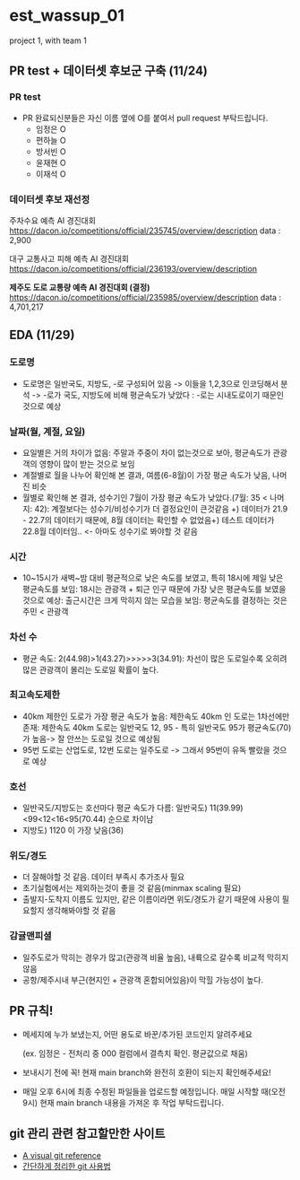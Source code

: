 # est_wassup_01
project 1, with team 1


## PR test + 데이터셋 후보군 구축 (11/24)
### PR test
- PR 완료되신분들은 자신 이름 옆에 O를 붙여서 pull request 부탁드립니다.
  - 임정은 O
  - 편하늘 O
  - 방서빈 O
  - 윤재현 O
  - 이재석 O

### 데이터셋 후보 재선정

주차수요 예측 AI 경진대회
https://dacon.io/competitions/official/235745/overview/description
data : 2,900

대구 교통사고 피해 예측 AI 경진대회
https://dacon.io/competitions/official/236193/overview/description


**제주도 도로 교통량 예측 AI 경진대회 (결정)**
https://dacon.io/competitions/official/235985/overview/description
data : 4,701,217

## EDA (11/29)
### 도로명
- 도로명은 일반국도, 지방도, -로 구성되어 있음 -> 이들을 1,2,3으로 인코딩해서 분석
  -> -로가 국도, 지방도에 비해 평균속도가 낮았다 : -로는 시내도로이기 때문인 것으로 예상

### 날짜(월, 계절, 요일)
- 요일별은 거의 차이가 없음: 주말과 주중이 차이 없는것으로 보아, 평균속도가 관광객의 영향이 많이 받는 것으로 보임
- 계절별로 월을 나누어 확인해 본 결과, 여름(6-8월)이 가장 평균 속도가 낮음, 나머진 비슷
- 월별로 확인해 본 결과, 성수기인 7월이 가장 평균 속도가 낮았다.(7월: 35 < 나머지: 42): 계절보다는 성수기/비성수기가 더 결정요인이 큰것같음
  +) 데이터가 21.9 - 22.7의 데이터기 때문에, 8월 데이터는 확인할 수 없었음+) 테스트 데이터가 22.8월 데이터임.. <- 아마도 성수기로 봐야할 것 같음

### 시간
- 10~15시가 새벽~밤 대비 평균적으로 낮은 속도를 보였고, 특히 18시에 제일 낮은 평균속도를 보임: 18시는 관광객 + 퇴근 인구 때문에 가장 낮은 평균속도를 보였을 것으로 예상: 출근시간은 크게 막히지 않는 모습을 보임: 평균속도를 결정하는 것은 주민 < 관광객

### 차선 수
- 평균 속도: 2(44.98)>1(43.27)>>>>>3(34.91): 차선이 많은 도로일수록 오히려 많은 관광객이 몰리는 도로일 확률이 높다.

### 최고속도제한
- 40km 제한인 도로가 가장 평균 속도가 높음: 제한속도 40km 인 도로는 1차선에만 존재: 제한속도 40km 도로는 일반국도 12, 95 - 특히 일반국도 95가 평균속도(70)가 높음-> 잘 안쓰는 도로일 것으로 예상됨 
- 95번 도로는 산업도로, 12번 도로는 일주도로 -> 그래서 95번이 유독 빨랐을 것으로 예상

### 호선
- 일반국도/지방도는 호선마다 평균 속도가 다름: 일반국도) 11(39.99)<99<12<16<95(70.44) 순으로 차이남
-  지방도) 1120 이 가장 낮음(36)

### 위도/경도
- 더 잘해야할 것 같음. 데이터 부족시 추가조사 필요
- 초기실험에서는 제외하는것이 좋을 것 같음(minmax scaling 필요)
- 출발지-도착지 이름도 있지만, 같은 이름이라면 위도/경도가 같기 때문에 사용이 필요할지 생각해봐야할 것 같음

### 감귤맨피셜
- 일주도로가 막히는 경우가 많고(관광객 비율 높음), 내륙으로 갈수록 비교적 막히지 않음
- 공항/제주시내 부근(현지인 + 관광객 혼합되어있음)이 막힐 가능성이 높다.

## PR 규칙!
- 메세지에 누가 보냈는지, 어떤 용도로 바꾼/추가된 코드인지 알려주세요

  (ex. 임정은 - 전처리 중 000 컬럼에서 결측치 확인. 평균값으로 채움)
- 보내시기 전에 꼭! 현재 main branch와 완전히 호환이 되는지 확인해주세요!
- 매일 오후 6시에 최종 수정된 파일들을 업로드할 예정입니다. 매일 시작할 때(오전 9시) 현재 main branch 내용을 가져온 후 작업 부탁드립니다.

## git 관리 관련 참고할만한 사이트
- [A visual git reference](https://marklodato.github.io/visual-git-guide/index-ko.html)
- [간단하게 정리한 git 사용법](https://gin-girin-grim.tistory.com/10)
